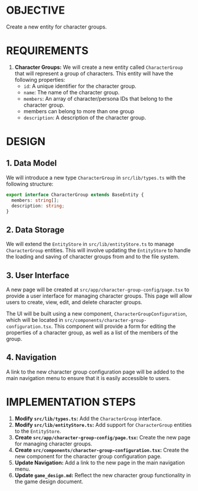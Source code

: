 # OBJECTIVE

Create a new entity for character groups.

# REQUIREMENTS

1. **Character Groups:** We will create a new entity called `CharacterGroup` that will represent a group of characters.
   This entity will have the following properties:
    * `id`: A unique identifier for the character group.
    * `name`: The name of the character group.
    * `members`: An array of character/persona IDs that belong to the character group.
    * members can belong to more than one group
    * `description`: A description of the character group.

# DESIGN

## 1. Data Model

We will introduce a new type `CharacterGroup` in `src/lib/types.ts` with the following structure:

```typescript
export interface CharacterGroup extends BaseEntity {
  members: string[];
  description: string;
}
```

## 2. Data Storage

We will extend the `EntityStore` in `src/lib/entityStore.ts` to manage `CharacterGroup` entities. This will involve updating the `EntityStore` to handle the loading and saving of character groups from and to the file system.

## 3. User Interface

A new page will be created at `src/app/character-group-config/page.tsx` to provide a user interface for managing character groups. This page will allow users to create, view, edit, and delete character groups.

The UI will be built using a new component, `CharacterGroupConfiguration`, which will be located in `src/components/character-group-configuration.tsx`. This component will provide a form for editing the properties of a character group, as well as a list of the members of the group.

## 4. Navigation

A link to the new character group configuration page will be added to the main navigation menu to ensure that it is easily accessible to users.

# IMPLEMENTATION STEPS

1.  **Modify `src/lib/types.ts`:** Add the `CharacterGroup` interface.
2.  **Modify `src/lib/entityStore.ts`:** Add support for `CharacterGroup` entities to the `EntityStore`.
3.  **Create `src/app/character-group-config/page.tsx`:** Create the new page for managing character groups.
4.  **Create `src/components/character-group-configuration.tsx`:** Create the new component for the character group configuration page.
5.  **Update Navigation:** Add a link to the new page in the main navigation menu.
6.  **Update `game_design.md`:** Reflect the new character group functionality in the game design document.